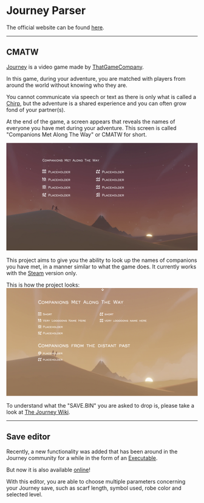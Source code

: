 # Journey Parser

The official website can be found [here](https://journey.coldknife2.ninja/).

___
## CMATW
[Journey](https://thatgamecompany.com/journey/) is a video game made by [ThatGameCompany](https://thatgamecompany.com/).

In this game, during your adventure, you are matched with players from around the world without knowing who they are.

You cannot communicate via speech or text as there is only what is called a [Chirp](https://journey.fandom.com/wiki/Chirp), but the adventure is a shared experience and you can often grow fond of your partner(s).

At the end of the game, a screen appears that reveals the names of everyone you have met during your adventure. This screen is called "Companions Met Along The Way" or CMATW for short.

![imageOfTheCmatwScreen](./visualGuide.png)

This project aims to give you the ability to look up the names of companions you have met, in a manner similar to what the game does. It currently works with the [Steam](https://store.steampowered.com/app/638230/Journey) version only.

This is how the project looks:
![CMATW project](./cmatw.png)

To understand what the "SAVE.BIN" you are asked to drop is, please take a look at [The Journey Wiki](https://journey.fandom.com/wiki/Guide:_PC_version_-_Companions_Met_Along_the_Way_Problems#Steam_-_SAVE.BIN).

___
## Save editor

Recently, a new functionality was added that has been around in the Journey community for a while in the form of an [Executable](https://github.com/zackmichaels5/Journey-Save-Editor).

But now it is also available [online](https://journey.coldknife2.ninja/editor/)!

With this editor, you are able to choose multiple parameters concerning your Journey save, such as scarf length, symbol used, robe color and selected level.
